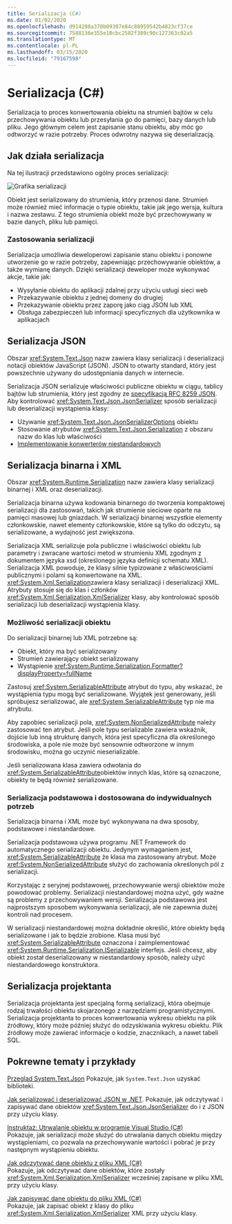 ```yaml
---
title: Serializacja (C#)
ms.date: 01/02/2020
ms.openlocfilehash: d914298a370b09307e84c88959542b4823cf37ce
ms.sourcegitcommit: 7588136e355e10cbc2582f389c90c127363c02a5
ms.translationtype: MT
ms.contentlocale: pl-PL
ms.lasthandoff: 03/15/2020
ms.locfileid: "79167598"
---
```

# <a name="serialization-c"></a>Serializacja (C#)

Serializacja to proces konwertowania obiektu na strumień bajtów w celu przechowywania obiektu lub przesyłania go do pamięci, bazy danych lub pliku. Jego głównym celem jest zapisanie stanu obiektu, aby móc go odtworzyć w razie potrzeby. Proces odwrotny nazywa się deserializacją.

## <a name="how-serialization-works"></a>Jak działa serializacja

Na tej ilustracji przedstawiono ogólny proces serializacji:

![Grafika serializacji](./media/index/serialization-process.gif)

Obiekt jest serializowany do strumienia, który przenosi dane. Strumień może również mieć informacje o typie obiektu, takie jak jego wersja, kultura i nazwa zestawu. Z tego strumienia obiekt może być przechowywany w bazie danych, pliku lub pamięci.

### <a name="uses-for-serialization"></a>Zastosowania serializacji

Serializacja umożliwia deweloperowi zapisanie stanu obiektu i ponowne utworzenie go w razie potrzeby, zapewniając przechowywanie obiektów, a także wymianę danych. Dzięki serializacji deweloper może wykonywać akcje, takie jak:

* Wysyłanie obiektu do aplikacji zdalnej przy użyciu usługi sieci web
* Przekazywanie obiektu z jednej domeny do drugiej
* Przekazywanie obiektu przez zaporę jako ciąg JSON lub XML
* Obsługa zabezpieczeń lub informacji specyficznych dla użytkownika w aplikacjach

## <a name="json-serialization"></a>Serializacja JSON

Obszar <xref:System.Text.Json> nazw zawiera klasy serializacji i deserializacji notacji obiektów JavaScript (JSON). JSON to otwarty standard, który jest powszechnie używany do udostępniania danych w internecie.

Serializacja JSON serializuje właściwości publiczne obiektu w ciągu, tablicy bajtów lub strumienia, który jest zgodny ze [specyfikacją RFC 8259 JSON](https://tools.ietf.org/html/rfc8259). Aby kontrolować <xref:System.Text.Json.JsonSerializer> sposób serializacji lub deserializacji wystąpienia klasy:

* Używanie <xref:System.Text.Json.JsonSerializerOptions> obiektu
* Stosowanie atrybutów <xref:System.Text.Json.Serialization> z obszaru nazw do klas lub właściwości
* [Implementowanie konwerterów niestandardowych](../../../../standard/serialization/system-text-json-converters-how-to.md)

## <a name="binary-and-xml-serialization"></a>Serializacja binarna i XML

Obszar <xref:System.Runtime.Serialization> nazw zawiera klasy serializacji binarnej i XML oraz deserializacji.

Serializacja binarna używa kodowania binarnego do tworzenia kompaktowej serializacji dla zastosowań, takich jak strumienie sieciowe oparte na pamięci masowej lub gniazdach. W serializacji binarnej wszystkie elementy członkowskie, nawet elementy członkowskie, które są tylko do odczytu, są serializowane, a wydajność jest zwiększona.

Serializacja XML serializuje pola publiczne i właściwości obiektu lub parametry i zwracane wartości metod w strumieniu XML zgodnym z dokumentem języka xsd (określonego języka definicji schematu XML). Serializacja XML powoduje, że klasy silnie typizowane z właściwościami publicznymi i polami są konwertowane na XML. <xref:System.Xml.Serialization>zawiera klasy serializacji i deserializacji XML. Atrybuty stosuje się do klas i członków <xref:System.Xml.Serialization.XmlSerializer> klasy, aby kontrolować sposób serializacji lub deserializacji wystąpienia klasy.

### <a name="making-an-object-serializable"></a>Możliwość serializacji obiektu

Do serializacji binarnej lub XML potrzebne są:

* Obiekt, który ma być serializowany
* Strumień zawierający obiekt serializowany
* Wystąpienie <xref:System.Runtime.Serialization.Formatter?displayProperty=fullName>

Zastosuj <xref:System.SerializableAttribute> atrybut do typu, aby wskazać, że wystąpienia typu mogą być serializowane. Wyjątek jest generowany, jeśli spróbujesz serializować, ale <xref:System.SerializableAttribute> typ nie ma atrybutu.

Aby zapobiec serializacji pola, <xref:System.NonSerializedAttribute> należy zastosować ten atrybut. Jeśli pole typu serializable zawiera wskaźnik, dojście lub inną strukturę danych, która jest specyficzna dla określonego środowiska, a pole nie może być sensownie odtworzone w innym środowisku, można go uczynić nieserializable.

Jeśli serializowana klasa zawiera odwołania do <xref:System.SerializableAttribute>obiektów innych klas, które są oznaczone, obiekty te będą również serializowane.

### <a name="basic-and-custom-serialization"></a>Serializacja podstawowa i dostosowana do indywidualnych potrzeb

Serializacja binarna i XML może być wykonywana na dwa sposoby, podstawowe i niestandardowe.

Serializacja podstawowa używa programu .NET Framework do automatycznego serializacji obiektu. Jedynym wymaganiem jest, <xref:System.SerializableAttribute> że klasa ma zastosowany atrybut. Może <xref:System.NonSerializedAttribute> służyć do zachowania określonych pól z serializacji.

Korzystając z seryjnej podstawowej, przechowywanie wersji obiektów może powodować problemy. Serializacji niestandardowej można użyć, gdy ważne są problemy z przechowywaniem wersji. Serializacja podstawowa jest najprostszym sposobem wykonywania serializacji, ale nie zapewnia dużej kontroli nad procesem.

W serializacji niestandardowej można dokładnie określić, które obiekty będą serializowane i jak to będzie zrobione. Klasa musi być <xref:System.SerializableAttribute> oznaczona i zaimplementować <xref:System.Runtime.Serialization.ISerializable> interfejs. Jeśli chcesz, aby obiekt został deserializowany w niestandardowy sposób, należy użyć niestandardowego konstruktora.

## <a name="designer-serialization"></a>Serializacja projektanta

Serializacja projektanta jest specjalną formą serializacji, która obejmuje rodzaj trwałości obiektu skojarzonego z narzędziami programistycznymi. Serializacja projektanta to proces konwertowania wykresu obiektu na plik źródłowy, który może później służyć do odzyskiwania wykresu obiektu. Plik źródłowy może zawierać informacje o kodzie, znacznikach, a nawet tabeli SQL.

## <a name="BKMK_RelatedTopics"></a>Pokrewne tematy i przykłady  

[Przegląd System.Text.Json](../../../../standard/serialization/system-text-json-overview.md) Pokazuje, jak `System.Text.Json` uzyskać biblioteki.

[Jak serializować i deserializować JSON w .NET](../../../../standard/serialization/system-text-json-how-to.md).
Pokazuje, jak odczytywać i zapisywać dane obiektów <xref:System.Text.Json.JsonSerializer> do i z JSON przy użyciu klasy.

[Instruktaż: Utrwalanie obiektu w programie Visual Studio (C#)](walkthrough-persisting-an-object-in-visual-studio.md)  
Pokazuje, jak serializacji może służyć do utrwalania danych obiektu między wystąpieniami, co pozwala na przechowywanie wartości i pobrać je przy następnym wystąpieniu obiektu.

[Jak odczytywać dane obiektu z pliku XML (C#)](how-to-read-object-data-from-an-xml-file.md)  
Pokazuje, jak odczytywać dane obiektów, które zostały <xref:System.Xml.Serialization.XmlSerializer> wcześniej zapisane w pliku XML przy użyciu klasy.

[Jak zapisywać dane obiektu do pliku XML (C#)](how-to-write-object-data-to-an-xml-file.md)  
Pokazuje, jak zapisać obiekt z klasy do pliku <xref:System.Xml.Serialization.XmlSerializer> XML przy użyciu klasy.
